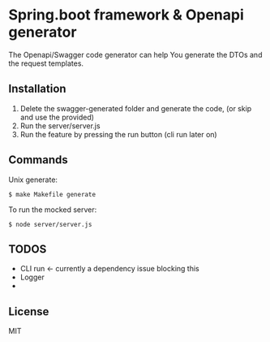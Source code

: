 # Spring.boot framework & Openapi generator

The Openapi/Swagger code generator can help You generate the DTOs and the request templates.

## Installation

1. Delete the swagger-generated folder and generate the code, (or skip and use the provided)
2. Run the server/server.js
3. Run the feature by pressing the run button (cli run later on)

## Commands

Unix generate:

```
$ make Makefile generate
```

To run the mocked server:

```
$ node server/server.js
```

## TODOS

- CLI run <- currently a dependency issue blocking this
- Logger
- 
## License
MIT